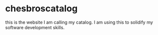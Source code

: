 # chesbroscatalog
this is the website I am calling my catalog. I am using this to solidify my software development skills.
